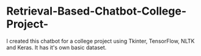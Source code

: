 # Retrieval-Based-Chatbot-College-Project-
I created this chatbot for a college project using Tkinter, TensorFlow, NLTK and Keras.
It has it's own basic dataset.
